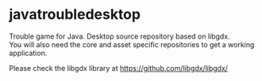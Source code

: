 # javatroubledesktop
Trouble game for Java. Desktop source repository based on libgdx.</br>
You will also need the core and asset specific repositories to get a working application.<p>

Please check the libgdx library at https://github.com/libgdx/libgdx/
